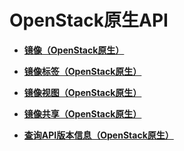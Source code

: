# OpenStack原生API<a name="ZH-CN_TOPIC_0160121770"></a>

-   **[镜像（OpenStack原生）](镜像（OpenStack原生）.md)**  

-   **[镜像标签（OpenStack原生）](镜像标签（OpenStack原生）.md)**  

-   **[镜像视图（OpenStack原生）](镜像视图（OpenStack原生）.md)**  

-   **[镜像共享（OpenStack原生）](镜像共享（OpenStack原生）.md)**  

-   **[查询API版本信息（OpenStack原生）](查询API版本信息（OpenStack原生）.md)**  


